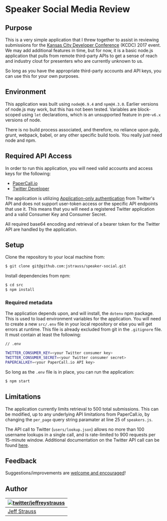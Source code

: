 # Speaker Social Media Review

## Purpose

This is a very simple application that I threw together to assist in
reviewing submissions for the [Kansas City Developer
Conference](http://www.kcdc.info "KCDC 2017") (KCDC) 2017 event. We may
add additional features in time, but for now, it is a basic node.js
application that pulls from remote third-party APIs to get a sense of
reach and industry clout for presenters who are currently unknown to us.

So long as you have the appropriate third-party accounts and API keys,
you can use this for your own purposes.

## Environment

This application was built using `node@6.9.4` and `npm@4.3.0`. Earlier
versions of node.js may work, but this has not been tested. Variables
are block-scoped using `let` declarations, which is an unsupported
feature in pre-`v6.x` versions of node.

There is no build process associated, and therefore, no reliance upon
gulp, grunt, webpack, babel, or any other specific build tools. You
really just need node and npm.

## Required API Access

In order to run this application, you will need valid accounts and
access keys for the following:

- [PaperCall.io](http://www.papercall.io)
- [Twitter Developer](http://dev.twitter.com)

The application is utilizing [Application-only
authentication](http://dev.twitter.com/oauth/application-only "OAuth 2
Documentation") from Twitter's API and does not support user-token
access or the specific API endpoints that use it. This means that you
will need a registered Twitter application and a valid Consumer Key and
Consumer Secret.

All required base64 encoding and retrieval of a bearer token for the
Twitter API are handled by the application.

## Setup

Clone the repository to your local machine from:

```bash
$ git clone git@github.com:jstrauss/speaker-social.git
```

Install dependencies from npm:

```bash
$ cd src
$ npm install
```

### Required metadata

The application depends upon, and will install, the `dotenv` npm
package. This is used to load environment variables for the application.
You will need to create a new `src/.env` file in your local repository
or else you will get errors at runtime. This file is already excluded
from git in the `.gitignore` file. It must contain at least the
following:

```bash
// .env

TWITTER_CONSUMER_KEY=<your Twitter consumer key>
TWITTER_CONSUMER_SECRET=<your Twitter consumer secret>
PAPERCALLKEY=<your PaperCall.io API key>
```

So long as the `.env` file is in place, you can run the application:

```bash
$ npm start
```

## Limitations

The application currently limits retrieval to 500 total submissions. This
can be modified, up to any underlying API limitations from PaperCall.io, by
changing the `per_page` query string paramater at line 25 of
`speakers.js`.

The API call to Twitter (`users/lookup.json`) allows no more than 100
username lookups in a single call, and is rate-limited to 900 requests
per 15-minute window. Additional documentation on the Twitter API call
can be found
[here](http://dev.twitter.com/rest/reference/get/users/show).

## Feedback

Suggestions/improvements are
[welcome and encouraged](https://github.com/jstrauss/speaker-social/issues)!

## Author

| [![twitter/jeffreystrauss](http://gravatar.com/avatar/b06d474fb0c5bb9d62fee08782c75d14?s=70)](http://twitter.com/jeffreystrauss "Follow @jeffreystrauss on Twitter") |
|---|
| [Jeff Strauss](http://twitter.com/jeffreystrauss/) |

